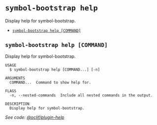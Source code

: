 # `symbol-bootstrap help`

Display help for symbol-bootstrap.

- [`symbol-bootstrap help [COMMAND]`](#symbol-bootstrap-help-command)

## `symbol-bootstrap help [COMMAND]`

Display help for symbol-bootstrap.

```
USAGE
  $ symbol-bootstrap help [COMMAND...] [-n]

ARGUMENTS
  COMMAND...  Command to show help for.

FLAGS
  -n, --nested-commands  Include all nested commands in the output.

DESCRIPTION
  Display help for symbol-bootstrap.
```

_See code: [@oclif/plugin-help](https://github.com/oclif/plugin-help/blob/v6.2.27/src/commands/help.ts)_
